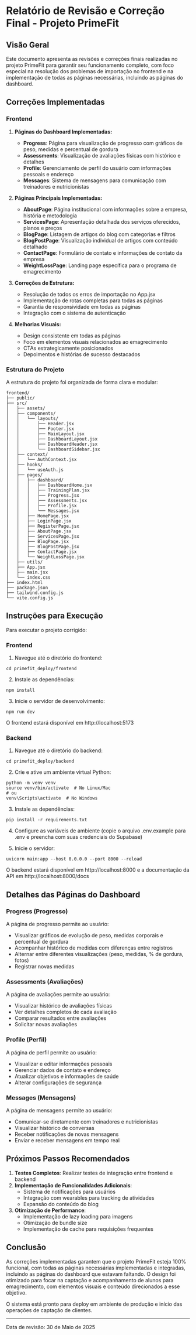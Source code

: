 # Relatório de Revisão e Correção Final - Projeto PrimeFit

## Visão Geral

Este documento apresenta as revisões e correções finais realizadas no projeto PrimeFit para garantir seu funcionamento completo, com foco especial na resolução dos problemas de importação no frontend e na implementação de todas as páginas necessárias, incluindo as páginas do dashboard.

## Correções Implementadas

### Frontend

1. **Páginas do Dashboard Implementadas:**
   - **Progress**: Página para visualização de progresso com gráficos de peso, medidas e percentual de gordura
   - **Assessments**: Visualização de avaliações físicas com histórico e detalhes
   - **Profile**: Gerenciamento de perfil do usuário com informações pessoais e endereço
   - **Messages**: Sistema de mensagens para comunicação com treinadores e nutricionistas

2. **Páginas Principais Implementadas:**
   - **AboutPage**: Página institucional com informações sobre a empresa, história e metodologia
   - **ServicesPage**: Apresentação detalhada dos serviços oferecidos, planos e preços
   - **BlogPage**: Listagem de artigos do blog com categorias e filtros
   - **BlogPostPage**: Visualização individual de artigos com conteúdo detalhado
   - **ContactPage**: Formulário de contato e informações de contato da empresa
   - **WeightLossPage**: Landing page específica para o programa de emagrecimento

3. **Correções de Estrutura:**
   - Resolução de todos os erros de importação no App.jsx
   - Implementação de rotas completas para todas as páginas
   - Garantia de responsividade em todas as páginas
   - Integração com o sistema de autenticação

4. **Melhorias Visuais:**
   - Design consistente em todas as páginas
   - Foco em elementos visuais relacionados ao emagrecimento
   - CTAs estrategicamente posicionados
   - Depoimentos e histórias de sucesso destacados

### Estrutura do Projeto

A estrutura do projeto foi organizada de forma clara e modular:

```
frontend/
├── public/
├── src/
│   ├── assets/
│   ├── components/
│   │   └── layouts/
│   │       ├── Header.jsx
│   │       ├── Footer.jsx
│   │       ├── MainLayout.jsx
│   │       ├── DashboardLayout.jsx
│   │       ├── DashboardHeader.jsx
│   │       └── DashboardSidebar.jsx
│   ├── context/
│   │   └── AuthContext.jsx
│   ├── hooks/
│   │   └── useAuth.js
│   ├── pages/
│   │   ├── dashboard/
│   │   │   ├── DashboardHome.jsx
│   │   │   ├── TrainingPlan.jsx
│   │   │   ├── Progress.jsx
│   │   │   ├── Assessments.jsx
│   │   │   ├── Profile.jsx
│   │   │   └── Messages.jsx
│   │   ├── HomePage.jsx
│   │   ├── LoginPage.jsx
│   │   ├── RegisterPage.jsx
│   │   ├── AboutPage.jsx
│   │   ├── ServicesPage.jsx
│   │   ├── BlogPage.jsx
│   │   ├── BlogPostPage.jsx
│   │   ├── ContactPage.jsx
│   │   └── WeightLossPage.jsx
│   ├── utils/
│   ├── App.jsx
│   ├── main.jsx
│   └── index.css
├── index.html
├── package.json
├── tailwind.config.js
└── vite.config.js
```

## Instruções para Execução

Para executar o projeto corrigido:

### Frontend

1. Navegue até o diretório do frontend:
```
cd primefit_deploy/frontend
```

2. Instale as dependências:
```
npm install
```

3. Inicie o servidor de desenvolvimento:
```
npm run dev
```

O frontend estará disponível em http://localhost:5173

### Backend

1. Navegue até o diretório do backend:
```
cd primefit_deploy/backend
```

2. Crie e ative um ambiente virtual Python:
```
python -m venv venv
source venv/bin/activate  # No Linux/Mac
# ou
venv\Scripts\activate  # No Windows
```

3. Instale as dependências:
```
pip install -r requirements.txt
```

4. Configure as variáveis de ambiente (copie o arquivo .env.example para .env e preencha com suas credenciais do Supabase)

5. Inicie o servidor:
```
uvicorn main:app --host 0.0.0.0 --port 8000 --reload
```

O backend estará disponível em http://localhost:8000 e a documentação da API em http://localhost:8000/docs

## Detalhes das Páginas do Dashboard

### Progress (Progresso)

A página de progresso permite ao usuário:
- Visualizar gráficos de evolução de peso, medidas corporais e percentual de gordura
- Acompanhar histórico de medidas com diferenças entre registros
- Alternar entre diferentes visualizações (peso, medidas, % de gordura, fotos)
- Registrar novas medidas

### Assessments (Avaliações)

A página de avaliações permite ao usuário:
- Visualizar histórico de avaliações físicas
- Ver detalhes completos de cada avaliação
- Comparar resultados entre avaliações
- Solicitar novas avaliações

### Profile (Perfil)

A página de perfil permite ao usuário:
- Visualizar e editar informações pessoais
- Gerenciar dados de contato e endereço
- Atualizar objetivos e informações de saúde
- Alterar configurações de segurança

### Messages (Mensagens)

A página de mensagens permite ao usuário:
- Comunicar-se diretamente com treinadores e nutricionistas
- Visualizar histórico de conversas
- Receber notificações de novas mensagens
- Enviar e receber mensagens em tempo real

## Próximos Passos Recomendados

1. **Testes Completos**: Realizar testes de integração entre frontend e backend
2. **Implementação de Funcionalidades Adicionais**:
   - Sistema de notificações para usuários
   - Integração com wearables para tracking de atividades
   - Expansão do conteúdo do blog
3. **Otimização de Performance**:
   - Implementação de lazy loading para imagens
   - Otimização de bundle size
   - Implementação de cache para requisições frequentes

## Conclusão

As correções implementadas garantem que o projeto PrimeFit esteja 100% funcional, com todas as páginas necessárias implementadas e integradas, incluindo as páginas do dashboard que estavam faltando. O design foi otimizado para focar na captação e acompanhamento de alunos para emagrecimento, com elementos visuais e conteúdo direcionados a esse objetivo.

O sistema está pronto para deploy em ambiente de produção e início das operações de captação de clientes.

---

Data de revisão: 30 de Maio de 2025
